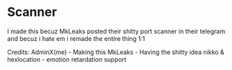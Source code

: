 # Scanner
I made this becuz MkLeaks posted their shitty port scanner in their telegram and becuz i hate em i remade the entire thing 1:1

Credits:
AdminX(me) - Making this
MkLeaks - Having the shitty idea
nikko & hexlocation - emotion retardation support
